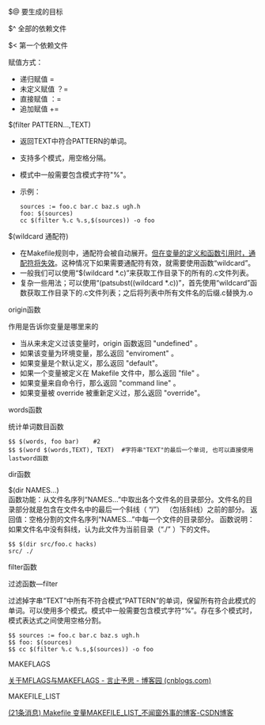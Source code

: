 $@		要生成的目标

$^		 全部的依赖文件

$<		 第一个依赖文件



赋值方式：

- 递归赋值 	   =
- 未定义赋值    ？=
- 直接赋值       ：=
- 追加赋值       +=



$(filter PATTERN…,TEXT)

- 返回TEXT中符合PATTERN的单词。

- 支持多个模式，用空格分隔。

- 模式中一般需要包含模式字符"%"。

- 示例：

  ```shell
  sources := foo.c bar.c baz.s ugh.h
  foo: $(sources)
  cc $(filter %.c %.s,$(sources)) -o foo
  ```

$(wildcard 通配符)

- 在Makefile规则中，通配符会被自动展开。<u>但在变量的定义和函数引用时，通配符将失效</u>。这种情况下如果需要通配符有效，就需要使用函数“wildcard”。
- 一般我们可以使用“$(wildcard *.c)”来获取工作目录下的所有的.c文件列表。
- 复杂一些用法；可以使用“(patsubst((wildcard *.c))”，首先使用“wildcard”函数获取工作目录下的.c文件列表；之后将列表中所有文件名的后缀.c替换为.o



origin函数

作用是告诉你变量是哪里来的

- 当从来未定义过该变量时，origin 函数返回 "undefined" 。
- 如果该变量为环境变量，那么返回 "enviroment" 。
- 如果变量是个默认定义，那么返回 "default"。
- 如果一个变量被定义在 Makefile 文件中，那么返回 "file" 。
- 如果变量来自命令行，那么返回 "command line" 。
- 如果变量被 override 被重新定义过，那么返回 "override"。



words函数

统计单词数目函数

```shell
$$ $(words, foo bar)	#2
$$ $(word $(words,TEXT), TEXT)	#字符串"TEXT"的最后一个单词, 也可以直接使用lastword函数
```



dir函数

$(dir NAMES…)  
函数功能：从文件名序列“NAMES…”中取出各个文件名的目录部分。文件名的目录部分就是包含在文件名中的最后一个斜线（ “/”） （包括斜线）之前的部分。 返回值：空格分割的文件名序列“NAMES…”中每一个文件的目录部分。 
函数说明：如果文件名中没有斜线，认为此文件为当前目录（“./” ）下的文件。 

```shell
$$ $(dir src/foo.c hacks) 
src/ ./
```



filter函数

过滤函数—filter

过滤掉字串“TEXT”中所有不符合模式“PATTERN”的单词，保留所有符合此模式的单词。可以使用多个模式。模式中一般需要包含模式字符“%”。存在多个模式时，模式表达式之间使用空格分割。

```shell
$$ sources := foo.c bar.c baz.s ugh.h 
$$ foo: $(sources)
$$ cc $(filter %.c %.s,$(sources)) -o foo
```



MAKEFLAGS

[关于MFLAGS与MAKEFLAGS - 言止予思 - 博客园 (cnblogs.com)](https://www.cnblogs.com/lisuyun/p/4169249.html)



MAKEFILE_LIST

[(21条消息) Makefile 变量MAKEFILE_LIST_不闻窗外事的博客-CSDN博客](https://blog.csdn.net/qu1993/article/details/89020034)
